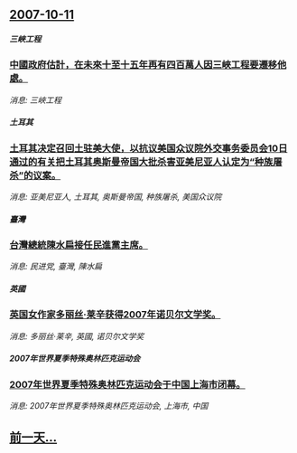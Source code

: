 ## [2007-10-11](/news/2007/10/11/index.md)

##### 三峽工程
### [中國政府估計，在未來十至十五年再有四百萬人因三峽工程要遷移他處。](/news/2007/10/11/中國政府估計-在未來十至十五年再有四百萬人因三峽工程要遷移他處.md)
_消息: 三峽工程_

##### 土耳其
### [土耳其决定召回土驻美大使，以抗议美国众议院外交事务委员会10日通过的有关把土耳其奥斯曼帝国大批杀害亚美尼亚人认定为“种族屠杀”的议案。](/news/2007/10/11/土耳其决定召回土驻美大使-以抗议美国众议院外交事务委员会10日通过的有关把土耳其奥斯曼帝国大批杀害亚美尼亚人认定为-种族.md)
_消息: 亚美尼亚人, 土耳其, 奥斯曼帝国, 种族屠杀, 美国众议院_

##### 臺灣
### [台灣總統陳水扁接任民進黨主席。](/news/2007/10/11/台灣總統陳水扁接任民進黨主席.md)
_消息: 民进党, 臺灣, 陳水扁_

##### 英國
### [英国女作家多丽丝·莱辛获得2007年诺贝尔文学奖。](/news/2007/10/11/英国女作家多丽丝-莱辛获得2007年诺贝尔文学奖.md)
_消息: 多丽丝·莱辛, 英國, 诺贝尔文学奖_

##### 2007年世界夏季特殊奥林匹克运动会
### [2007年世界夏季特殊奥林匹克运动会于中国上海市闭幕。](/news/2007/10/11/2007年世界夏季特殊奥林匹克运动会于中国上海市闭幕.md)
_消息: 2007年世界夏季特殊奥林匹克运动会, 上海市, 中国_

## [前一天...](/news/2007/10/10/index.md)

